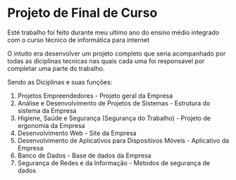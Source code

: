 # Projeto de Final de Curso
Esté trabalho foi feito durante meu ultimo ano do ensino médio integrado com o curso técnico de informática para internet

O intuito era desenvolver um projeto completo que seria acompanhado por todas as diciplinas tecnicas nas quais 
cada uma foi responsavel por completar uma parte do trabalho.

Sendo as Diciplinas e suas funções:
1. Projetos Empreendedores - Projeto geral da Empresa
2. Análise e Desenvolvimento de Projetos de Sistemas - Estrutura do sistema da Empresa
3. Higiene, Saúde e Segurança (Segurança do Trabalho) - Projeto de ergonomia da Empresa
4. Desenvolvimento Web - Site da Empresa
5. Desenvolvimento de Aplicativos para Dispositivos Móveis - Aplicativo da Empresa
6. Banco de Dados - Base de dados da Empresa
7. Segurança de Redes e da Informação - Metodos de segurança de dados
